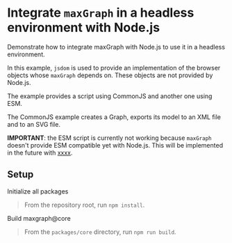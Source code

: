 # Integrate `maxGraph` in a headless environment with Node.js

Demonstrate how to integrate maxGraph with Node.js to use it in a headless environment.

In this example, `jsdom` is used to provide an implementation of the browser objects whose `maxGraph` depends on.
These objects are not provided by Node.js.

The example provides a script using CommonJS and another one using ESM.

The CommonJS example creates a Graph, exports its model to an XML file and to an SVG file.

**IMPORTANT**: the ESM script is currently not working because `maxGraph` doesn't provide ESM compatible yet with Node.js.
This will be implemented in the future with [xxxx]().


## Setup

Initialize all packages
> From the repository root, run `npm install`.

Build maxgraph@core
> From the `packages/core` directory, run `npm run build`.
